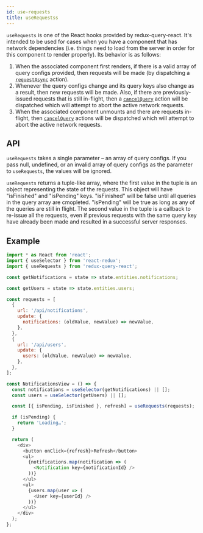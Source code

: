 ```yaml
---
id: use-requests
title: useRequestss
---
```


`useRequests` is one of the React hooks provided by redux-query-react. It's intended to be used for cases when you have a component that has network dependencies (i.e. things need to load from the server in order for this component to render properly). Its behavior is as follows:

1. When the associated component first renders, if there is a valid array of query configs provided, then requests will be made (by dispatching a [`requestAsync`](redux-actions#requestasync) action).
2. Whenever the query configs change and its query keys also change as a result, then new requests will be made. Also, if there are previously-issued requests that is still in-flight, then a [`cancelQuery`](redux-actions#cancelquery) action will be dispatched which will attempt to abort the active network requests.
3. When the associated component unmounts and there are requests in-flight, then [`cancelQuery`](redux-actions#cancelquery) actions will be dispatched which will attempt to abort the active network requests.

## API

`useRequests` takes a single parameter – an array of query configs. If you pass null, undefined, or an invalid array of query configs as the parameter to `useRequests`, the values will be ignored.

`useRequests` returns a tuple-like array, where the first value in the tuple is an object representing the state of the requests. This object will have "isFinished" and "isPending" keys. "isFinished" will be false until all queries in the query array are cmopleted. "isPending" will be true as long as any of the queries are still in flight. The second value in the tuple is a callback to re-issue all the requests, even if previous requests with the same query key have already been made and resulted in a successful server responses.

## Example

```javascript
import * as React from 'react';
import { useSelector } from 'react-redux';
import { useRequests } from 'redux-query-react';

const getNotifications = state => state.entities.notifications;

const getUsers = state => state.entities.users;

const requests = [
  {
    url: '/api/notifications',
    update: {
      notifications: (oldValue, newValue) => newValue,
    },
  },
  {
    url: '/api/users',
    update: {
      users: (oldValue, newValue) => newValue,
    },
  },
];

const NotificationsView = () => {
  const notifications = useSelector(getNotifications) || [];
  const users = useSelector(getUsers) || [];

  const [{ isPending, isFinished }, refresh] = useRequests(requests);

  if (isPending) {
    return 'Loading…';
  }

  return (
    <div>
      <button onClick={refresh}>Refresh</button>
      <ul>
        {notifications.map(notification => (
          <Notification key={notificationId} />
        ))}
      </ul>
      <ul>
        {users.map(user => (
          <User key={userId} />
        ))}
      </ul>
    </div>
  );
};
```
